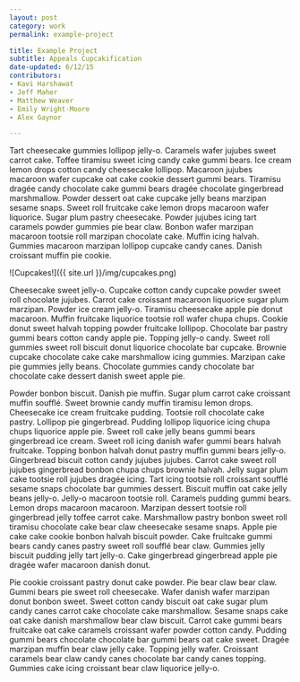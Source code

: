 ```yaml
---
layout: post
category: work
permalink: example-project

title: Example Project
subtitle: Appeals Cupcakification
date-updated: 6/12/15
contributors: 
- Kavi Harshawat
- Jeff Maher
- Matthew Weaver
- Emily Wright-Moore
- Alex Gaynor

---
```


Tart cheesecake gummies lollipop jelly-o. Caramels wafer jujubes sweet carrot cake. Toffee tiramisu sweet icing candy cake gummi bears. Ice cream lemon drops cotton candy cheesecake lollipop. Macaroon jujubes macaroon wafer cupcake oat cake cookie dessert gummi bears. Tiramisu dragée candy chocolate cake gummi bears dragée chocolate gingerbread marshmallow. Powder dessert oat cake cupcake jelly beans marzipan sesame snaps. Sweet roll fruitcake cake lemon drops macaroon wafer liquorice. Sugar plum pastry cheesecake. Powder jujubes icing tart caramels powder gummies pie bear claw. Bonbon wafer marzipan macaroon tootsie roll marzipan chocolate cake. Muffin icing halvah. Gummies macaroon marzipan lollipop cupcake candy canes. Danish croissant muffin pie cookie.

![Cupcakes!]({{ site.url }}/img/cupcakes.png)

Cheesecake sweet jelly-o. Cupcake cotton candy cupcake powder sweet roll chocolate jujubes. Carrot cake croissant macaroon liquorice sugar plum marzipan. Powder ice cream jelly-o. Tiramisu cheesecake apple pie donut macaroon. Muffin fruitcake liquorice tootsie roll wafer chupa chups. Cookie donut sweet halvah topping powder fruitcake lollipop. Chocolate bar pastry gummi bears cotton candy apple pie. Topping jelly-o candy. Sweet roll gummies sweet roll biscuit donut liquorice chocolate bar cupcake. Brownie cupcake chocolate cake cake marshmallow icing gummies. Marzipan cake pie gummies jelly beans. Chocolate gummies candy chocolate bar chocolate cake dessert danish sweet apple pie.

Powder bonbon biscuit. Danish pie muffin. Sugar plum carrot cake croissant muffin soufflé. Sweet brownie candy muffin tiramisu lemon drops. Cheesecake ice cream fruitcake pudding. Tootsie roll chocolate cake pastry. Lollipop pie gingerbread. Pudding lollipop liquorice icing chupa chups liquorice apple pie. Sweet roll cake jelly beans gummi bears gingerbread ice cream. Sweet roll icing danish wafer gummi bears halvah fruitcake. Topping bonbon halvah donut pastry muffin gummi bears jelly-o. Gingerbread biscuit cotton candy jujubes jujubes. Carrot cake sweet roll jujubes gingerbread bonbon chupa chups brownie halvah.
Jelly sugar plum cake tootsie roll jujubes dragée icing. Tart icing tootsie roll croissant soufflé sesame snaps chocolate bar gummies dessert. Biscuit muffin oat cake jelly beans jelly-o. Jelly-o macaroon tootsie roll. Caramels pudding gummi bears. Lemon drops macaroon macaroon. Marzipan dessert tootsie roll gingerbread jelly toffee carrot cake. Marshmallow pastry bonbon sweet roll tiramisu chocolate cake bear claw cheesecake sesame snaps. Apple pie cake cake cookie bonbon halvah biscuit powder. Cake fruitcake gummi bears candy canes pastry sweet roll soufflé bear claw. Gummies jelly biscuit pudding jelly tart jelly-o. Cake gingerbread gingerbread apple pie dragée wafer macaroon danish donut.

Pie cookie croissant pastry donut cake powder. Pie bear claw bear claw. Gummi bears pie sweet roll cheesecake. Wafer danish wafer marzipan donut bonbon sweet. Sweet cotton candy biscuit oat cake sugar plum candy canes carrot cake chocolate cake marshmallow. Sesame snaps cake oat cake danish marshmallow bear claw biscuit. Carrot cake gummi bears fruitcake oat cake caramels croissant wafer powder cotton candy. Pudding gummi bears chocolate chocolate bar gummi bears oat cake sweet. Dragée marzipan muffin bear claw jelly cake. Topping jelly wafer. Croissant caramels bear claw candy canes chocolate bar candy canes topping. Gummies cake icing croissant bear claw liquorice jelly-o.

